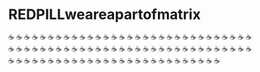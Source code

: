 # REDPILLweareapartofmatrix
☕️
☕️
☕️
☕️
☕️
☕️
☕️
☕️
☕️
☕️
☕️
☕️
☕️
☕️
☕️
☕️
☕️
☕️
☕️
☕️
☕️
☕️
☕️
☕️
☕️
☕️
☕️
☕️
☕️
☕️
☕️
☕️
☕️
☕️
☕️
☕️
☕️
☕️
☕️
☕️
☕️
☕️
☕️
☕️
☕️
☕️
☕️
☕️
☕️
☕️
☕️
☕️
☕️
☕️
☕️
☕️
☕️
☕️
☕️
☕️
☕️
☕️
☕️
☕️
☕️
☕️
☕️
☕️
☕️
☕️
☕️
☕️
☕️
☕️
☕️
☕️
☕️
☕️
☕️
☕️
☕️
☕️
☕️
☕️
☕️
☕️
☕️
☕️
☕️
